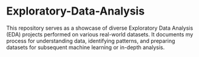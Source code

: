 # Exploratory-Data-Analysis
This repository serves as a showcase of diverse Exploratory Data Analysis (EDA) projects performed on various real-world datasets. It documents my process for understanding data, identifying patterns, and preparing datasets for subsequent machine learning or in-depth analysis.

